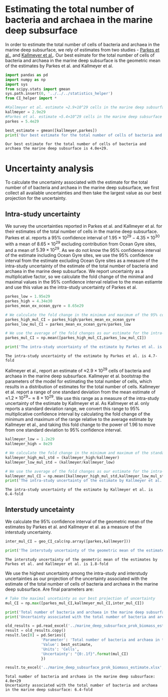 
# Estimating the total number of bacteria and archaea in the marine deep subsurface
In order to estimate the total number of cells of bacteria and archaea in the marine deep subsurface, we rely of estimates from two studies - [Parkes et al.](http://www.sciencedirect.com/science/article/pii/S0025322714000425), and [Kallmeyer et al.](http://dx.doi.org/10.1073/pnas.1203849109). Our best esimate for the total number of cells of bacteria and archaea in the marine deep subsurface is the geometric mean of the estimates by Parkes et al. and Kallmeyer et al.


```python
import pandas as pd
import numpy as np
import sys
from scipy.stats import gmean
sys.path.insert(0, '../../../statistics_helper')
from CI_helper import *

#Kallmeyer et al. estimate ≈2.9×10^29 cells in the marine deep subsurface
kallmeyer = 2.9e29
#Parkes et al. estimate ≈5.4×10^29 cells in the marine deep subsurface
parkes = 5.4e29

best_estimate = gmean([kallmeyer,parkes])
print('Our best estimate for the total number of cells of bacteria and archaea the marine deep subsurface is %.1e.' % best_estimate)
```

    Our best estimate for the total number of cells of bacteria and archaea the marine deep subsurface is 4.0e+29.


# Uncertainty analysis

To calculate the uncertainty associated with the estimate for the total number of of bacteria and archaea in the marine deep subsurface, we first collect all available uncertainties and then take the largest value as our best projection for the uncertainty. 

## Intra-study uncertainty
We survey the uncertainties reported in Parkes et al. and Kallmeyer et al. for their estimates of the total number of cells in the marine deep subsurface.
Parkes et al. reports a 95% confidence interval of $1.95×10^{29}-4.35×10^{30}$ with a mean of $8.65×10^{29}$ excluding contribution from Ocean Gyre sites, and a mean of $5.39×10^{29}$. As we do not know the 95% confidence interval of the estimate including Ocean Gyre sites, we use the 95% confidence interval from the estimate excluding Ocean Gyre sites as a measure of the intra-study uncertainty of the estimate of the total number of bacteria and archaea in the marine deep subsurface. We report uncertainty as a multiplicative factor, so we calculate the fold change of the minimal and maximal values in the 95% confidence interval relative to the mean estiamte and use this value as the intra-study uncertainty of Parkes et al.


```python
parkes_low = 1.95e29
parkes_high = 4.34e30
parkes_mean_ex_ocean_gyre = 8.65e29

# We calculate the fold change in the minimum and maximum of the 95% confidence interval relative to the mean estimate
parkes_high_mul_CI = parkes_high/parkes_mean_ex_ocean_gyre
parkes_low_mul_CI = parkes_mean_ex_ocean_gyre/parkes_low

# We use the average of the fold changes as our estimate for the intra-study uncertainty of the estimate by Parkes et al.
parkes_mul_CI = np.mean([parkes_high_mul_CI,parkes_low_mul_CI])

print('The intra-study uncertainty of the estimate by Parkes et al. is %.1f-fold' % parkes_mul_CI)
```

    The intra-study uncertainty of the estimate by Parkes et al. is 4.7-fold


Kallmeyer et al., report an estimate of ≈$2.9×10^{29}$ cells of bacteria and archaea in the marine deep subsurface. Kallmeyer et al. bootstrap the parameters of the model for estimating the total number of cells, which results in a distribution of estimates for the total number of cells. Kallmeyer et al. report a range of one standard deviation from the mean estimate of ≈$1.2×10^{29}-≈8×10^{29}$. We use this range as a measure of the intra-study uncertainty of the estimate by Kallmeyer et al. As Kallmeyer et al. only reports a standard deviation range, we convert this range to 95% multiplicative confidence interval by calculating the fold change of the minimum and maximum of the range relative to the average estimate by Kallmeyer et al., and taking this fold change to the power of 1.96 to move from one standard deviation to 95% confidence interval.


```python
kallmeyer_low = 1.2e29
kallmeyer_high = 8e29

# We calculate the fold change in the minimum and maximum of the standard deviation range relative to the mean estimate
kallmeyer_high_mul_std = (kallmeyer_high/kallmeyer)
kallmeyer_low_mul_std = (kallmeyer/kallmeyer_low)

# We use the average of the fold changes as our estimate for the intra-study uncertainty of the estimate by Parkes et al.
kallmeyer_mul_CI = np.mean([kallmeyer_high_mul_std,kallmeyer_low_mul_std])**1.96
print('The intra-study uncertainty of the estimate by Kallmeyer et al. is %.1f-fold' % kallmeyer_mul_CI)
```

    The intra-study uncertainty of the estimate by Kallmeyer et al. is 6.4-fold


## Interstudy uncetainty
We calculate the 95% confidence interval of the geometric mean of the estimates by Parkes et al. and Kallmeyer et al. as a measure of the interstudy uncertainty.


```python
inter_mul_CI = geo_CI_calc(np.array([parkes,kallmeyer]))

print('The interstudy uncertainty of the geometric mean of the estimates by Parkes et al. and Kallmeyer et al. is %.1f-fold' % inter_mul_CI)
```

    The interstudy uncertainty of the geometric mean of the estimates by Parkes et al. and Kallmeyer et al. is 1.8-fold


We use the highest uncertainty among the intra-study and interstudy uncertainties as our projection of the uncertainty associated with the estimate of the total number of cells of bacteria and archaea in the marine deep subsurface. Are final parameters are:


```python
# Take the maximal uncetainty as our best projection of uncertainty
mul_CI = np.max([parkes_mul_CI,kallmeyer_mul_CI,inter_mul_CI])

print('Total number of bacteria and archaea in the marine deep subsurface: %.1e' % best_estimate)
print('Uncertainty associated with the total number of bacteria and archaea in the marine deep subsurface: %.1f-fold' % mul_CI)

old_results = pd.read_excel('../marine_deep_subsurface_prok_biomass_estimate.xlsx')
result = old_results.copy()
result.loc[0] = pd.Series({
                'Parameter': 'Total number of bacteria and archaea in the marine deep subsurface',
                'Value': best_estimate,
                'Units': 'Cells',
                'Uncertainty': "{0:.1f}".format(mul_CI)
                })

result.to_excel('../marine_deep_subsurface_prok_biomass_estimate.xlsx',index=False)

```

    Total number of bacteria and archaea in the marine deep subsurface: 4.0e+29
    Uncertainty associated with the total number of bacteria and archaea in the marine deep subsurface: 6.4-fold

